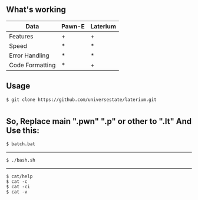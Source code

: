 ## What's working
|    Data    |  Pawn-E | Laterium |
|------------|---------|----------|
| Features   | +       | +        |
| Speed      | *       | *        |
| Error Handling | *   | *        |
| Code Formatting | *   | +        |

## Usage
```
$ git clone https://github.com/universestate/laterium.git
```
#
So, Replace main ".pwn" ".p" or other to ".lt"
And Use this:
-------------------------------------------------------------------------------
```bat
$ batch.bat
```
-------------------------------------------------------------------------------
```sh
$ ./bash.sh
```
-------------------------------------------------------------------------------
```
$ cat/help
$ cat -c
$ cat -ci
$ cat -v
```
